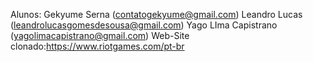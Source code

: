 Alunos:
Gekyume Serna (contatogekyume@gmail.com)
Leandro Lucas (leandrolucasgomesdesousa@gmail.com)
Yago LIma Capistrano (yagolimacapistrano@gmail.com)
Web-Site clonado:https://www.riotgames.com/pt-br
